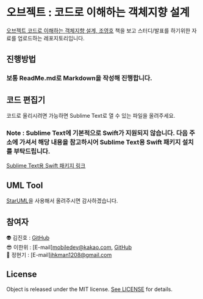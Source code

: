# 오브젝트 : 코드로 이해하는 객체지향 설계
[오브젝트 코드로 이해하는 객체지향 설계, 조영호](https://book.naver.com/bookdb/book_detail.nhn?bid=15007773) 책을 보고 스터디/발표를 하기위한 자료를 업로드하는 레포지토리입니다.

## 진행방법
### 보통 ReadMe.md로 Markdown을 작성해 진행합니다.

## 코드 편집기
코드로 올리시려면 가능하면 Sublime Text로 열 수 있는 파일을 올려주세요.

### Note : Sublime Text에 기본적으로 Swift가 지원되지 않습니다. 다음 주소에 가셔서 해당 내용을 참고하시어 Sublime Text용 Swift 패키지 설치를 부탁드립니다.
[Sublime Text용 Swift 패키지 링크](https://packagecontrol.io/packages/Swift)

## UML Tool
[StarUML](https://staruml.io/)을 사용해서 올려주시면 감사하겠습니다.

## 참여자
👽 김진호 : [GitHub](https://github.com/kimsox)  
😎 이한위 : [E-mail]mobiledev@kakao.com, [GitHub](https://github.com/HanweeeeLee)  
👻 정현기 : [E-mail]jhkman1208@gmail.com


## License

Object is released under the MIT license. [See LICENSE](https://github.com/WBBookStudy/Object/blob/main/LICENSE) for details.

